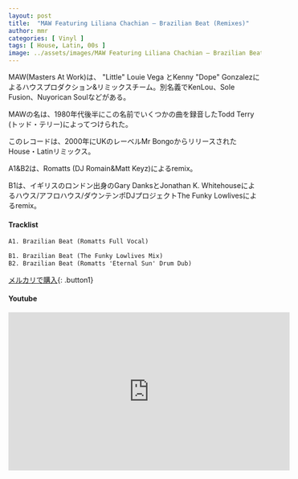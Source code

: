 ```yaml
---
layout: post
title:  "MAW Featuring Liliana Chachian – Brazilian Beat (Remixes)"
author: mmr
categories: [ Vinyl ]
tags: [ House, Latin, 00s ]
image: ../assets/images/MAW Featuring Liliana Chachian – Brazilian Beat (Remixes).jpg
---
```


MAW(Masters At Work)は、 "Little" Louie Vega とKenny "Dope" Gonzalezによるハウスプロダクション&リミックスチーム。別名義でKenLou、Sole Fusion、Nuyorican Soulなどがある。

MAWの名は、1980年代後半にこの名前でいくつかの曲を録音したTodd Terry (トッド・テリー)によってつけられた。

このレコードは、2000年にUKのレーベルMr BongoからリリースされたHouse・Latinリミックス。

A1&B2は、Romatts (DJ Romain&Matt Keyz)によるremix。

B1は、イギリスのロンドン出身のGary DanksとJonathan K. Whitehouseによるハウス/アフロハウス/ダウンテンポDJプロジェクトThe Funky Lowlivesによるremix。

#### Tracklist
```md
A1. Brazilian Beat (Romatts Full Vocal)

B1. Brazilian Beat (The Funky Lowlives Mix)
B2. Brazilian Beat (Romatts 'Eternal Sun' Drum Dub)
```

[メルカリで購入](https://jp.mercari.com/item/m40404157071?afid=6142608987){: .button1}

#### Youtube
<iframe width="560" height="315" src="https://www.youtube.com/embed/juoeV2DSuus?si=lugV4IcgsV4-q_6n" title="YouTube video player" frameborder="0" allow="accelerometer; autoplay; clipboard-write; encrypted-media; gyroscope; picture-in-picture; web-share" referrerpolicy="strict-origin-when-cross-origin" allowfullscreen></iframe>